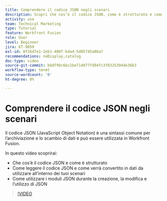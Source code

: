 ```yaml
---
title: Comprendere il codice JSON negli scenari
description: Scopri che cos’è il codice JSON, come è strutturato e come verrà tradotto in dati da utilizzare all’interno dei tuoi scenari in  [!DNL Adobe Workfront Fusion].
activity: use
team: Technical Marketing
type: Tutorial
feature: Workfront Fusion
role: User
level: Beginner
jira: KT-9059
exl-id: 8f16d7e1-2eb1-400f-bdad-5d05745a0ba7
recommendations: noDisplay,catalog
doc-type: video
source-git-commit: bbdf99c6bc1be714077fd94fc3f8325394de36b3
workflow-type: tm+mt
source-wordcount: '0'
ht-degree: 0%

---
```


# Comprendere il codice JSON negli scenari

Il codice JSON (JavaScript Object Notation) è una sintassi comune per l’archiviazione e lo scambio di dati e può essere utilizzata in Workfront Fusion.

In questo video scoprirai:

* Che cos’è il codice JSON e come è strutturato
* Come leggere il codice JSON e come verrà convertito in dati da utilizzare all’interno dei tuoi scenari
* Come utilizzare i moduli JSON durante la creazione, la modifica e l’utilizzo di JSON

>[!VIDEO](https://video.tv.adobe.com/v/335300/?quality=12&learn=on&enablevpops=1)
